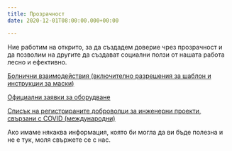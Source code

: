 ```yaml
---
title: Прозрачност
date: 2020-12-01T08:00:00.000+00:00

---
```

Ние работим на открито, за да създадем доверие чрез прозрачност и да позволим на другите да създават социални ползи от нашата работа лесно и ефективно.

[Болнични взаимодействия (включително разрешения за шаблон и инструкции за маски)](https://drive.google.com/drive/folders/1k5kpdRTptobfnKRFYn-I1kTcNemMIHYc?usp=sharing)

[Официални заявки за оборудване](https://airtable.com/shriHlEOWKnopw2bz)

[Списък на регистрираните доброволци за инженерни проекти, свързани с COVID (международни)](https://airtable.com/shrskx6uYDk1KqrvN)

Ако имаме някаква информация, която би могла да ви бъде полезна и не е тук, моля свържете се с нас.